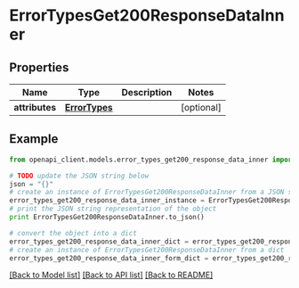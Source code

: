 # ErrorTypesGet200ResponseDataInner


## Properties
Name | Type | Description | Notes
------------ | ------------- | ------------- | -------------
**attributes** | [**ErrorTypes**](ErrorTypes.md) |  | [optional] 

## Example

```python
from openapi_client.models.error_types_get200_response_data_inner import ErrorTypesGet200ResponseDataInner

# TODO update the JSON string below
json = "{}"
# create an instance of ErrorTypesGet200ResponseDataInner from a JSON string
error_types_get200_response_data_inner_instance = ErrorTypesGet200ResponseDataInner.from_json(json)
# print the JSON string representation of the object
print ErrorTypesGet200ResponseDataInner.to_json()

# convert the object into a dict
error_types_get200_response_data_inner_dict = error_types_get200_response_data_inner_instance.to_dict()
# create an instance of ErrorTypesGet200ResponseDataInner from a dict
error_types_get200_response_data_inner_form_dict = error_types_get200_response_data_inner.from_dict(error_types_get200_response_data_inner_dict)
```
[[Back to Model list]](../README.md#documentation-for-models) [[Back to API list]](../README.md#documentation-for-api-endpoints) [[Back to README]](../README.md)


